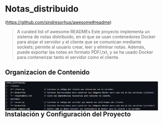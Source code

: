 # Notas_distribuido
(https://github.com/sindresorhus/awesome#readme)
> A curated list of awesome READMEs
Este proyecto implementa un sistema de notas distribuido, en el que se usan contenedores Docker para alojar el servidor y el cliente que se comunican mediante sockets; permite al usuario crear, leer y eliminar notas. 
Además, puede exportar las notas en formato PDF/,txt, y se ha usado Docker para contenerizar tanto el servidor como el cliente.

## Organizacion de Contenido
<img src="content.png" align="right"/>

## Instalación y Configuración del Proyecto
